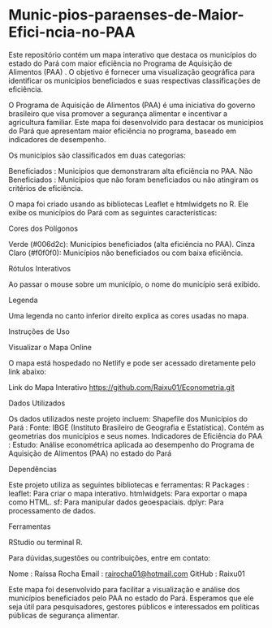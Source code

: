 # Munic-pios-paraenses-de-Maior-Efici-ncia-no-PAA

Este repositório contém um mapa interativo que destaca os municípios do estado do Pará com maior eficiência no Programa de Aquisição de Alimentos (PAA) . O objetivo é fornecer uma visualização geográfica para identificar os municípios beneficiados e suas respectivas classificações de eficiência.

O Programa de Aquisição de Alimentos (PAA) é uma iniciativa do governo brasileiro que visa promover a segurança alimentar e incentivar a agricultura familiar. Este mapa foi desenvolvido para destacar os municípios do Pará que apresentam maior eficiência no programa, baseado em indicadores de desempenho.

Os municípios são classificados em duas categorias:

Beneficiados : Municípios que demonstraram alta eficiência no PAA. Não Beneficiados : Municípios que não foram beneficiados ou não atingiram os critérios de eficiência.

O mapa foi criado usando as bibliotecas Leaflet e htmlwidgets no R. Ele exibe os municípios do Pará com as seguintes características:

Cores dos Polígonos

Verde (#006d2c): Municípios beneficiados (alta eficiência no PAA). Cinza Claro (#f0f0f0): Municípios não beneficiados ou com baixa eficiência.

Rótulos Interativos

Ao passar o mouse sobre um município, o nome do município será exibido.

Legenda

Uma legenda no canto inferior direito explica as cores usadas no mapa.

Instruções de Uso

Visualizar o Mapa Online

O mapa está hospedado no Netlify e pode ser acessado diretamente pelo link abaixo:

Link do Mapa Interativo https://github.com/Raixu01/Econometria.git

Dados Utilizados

Os dados utilizados neste projeto incluem: Shapefile dos Municípios do Pará : Fonte: IBGE (Instituto Brasileiro de Geografia e Estatística). Contém as geometrias dos municípios e seus nomes. Indicadores de Eficiência do PAA : Estudo: Análise econométrica aplicada ao desempenho do Programa de Aquisição de Alimentos (PAA) no estado do Pará

Dependências

Este projeto utiliza as seguintes bibliotecas e ferramentas: R Packages : leaflet: Para criar o mapa interativo. htmlwidgets: Para exportar o mapa como HTML. sf: Para manipular dados geoespaciais. dplyr: Para processamento de dados.

Ferramentas

RStudio ou terminal R.

Para dúvidas,sugestões ou contribuições, entre em contato:

Nome : Raíssa Rocha Email : rairocha01@hotmail.com GitHub : Raixu01

Este mapa foi desenvolvido para facilitar a visualização e análise dos municípios beneficiados pelo PAA no estado do Pará. Esperamos que ele seja útil para pesquisadores, gestores públicos e interessados em políticas públicas de segurança alimentar.
